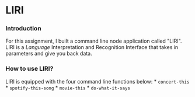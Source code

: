 # LIRI

### Introduction
For this assignment, I built a command line node application called "LIRI".  LIRI is a _Language_ Interpretation and Recognition Interface that takes in parameters and give you back data.

### How to use LIRI?
LIRI is equipped with the four command line functions below:
    * `concert-this`
    * `spotify-this-song`
    * `movie-this`
    * `do-what-it-says`

